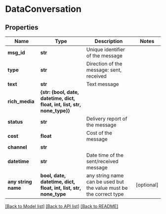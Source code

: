 # DataConversation


## Properties
Name | Type | Description | Notes
------------ | ------------- | ------------- | -------------
**msg_id** | **str** | Unique identifier of the message | 
**type** | **str** | Direction of the message: sent, received | 
**text** | **str** | Text message | 
**rich_media** | **{str: (bool, date, datetime, dict, float, int, list, str, none_type)}** |  | 
**status** | **str** | Delivery report of the message | 
**cost** | **float** | Cost of the message | 
**channel** | **str** |  | 
**datetime** | **str** | Date time of the sent/received message | 
**any string name** | **bool, date, datetime, dict, float, int, list, str, none_type** | any string name can be used but the value must be the correct type | [optional]

[[Back to Model list]](../../README.md#models) [[Back to API list]](../../README.md#available-methods) [[Back to README]](../../README.md)


